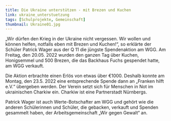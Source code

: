 ```yaml
---
title: Die Ukraine unterstützen - mit Brezen und Kuchen
link: ukraine_unterstuetzung
tags: [Schulprojekte, Gemeinschaft]
thumbnail: Ukraine01.jpg
---
```

<p>
    „Wir dürfen den Krieg in der Ukraine nicht vergessen. Wir wollen und können helfen, notfalls eben mit Brezen und Kuchen!“, so erklärte der Schüler Patrick Wager aus der Q 11 die jüngste Spendenaktion am WGG. Am Freitag, den 20.05. 2022 wurden den ganzen Tag über Kuchen, Honigsemmel und 500 Brezen, die das Backhaus Fuchs gespendet hatte, am WGG verkauft.
</p>
<p>
    Die Aktion erbrachte einen Erlös von etwas über €1000. Deshalb konnte am Montag, den 23.5. 2022 eine entsprechende Spende dann an „Franken hilft e.V.“ übergeben werden. Der Verein setzt sich für Menschen in Not im ukrainischen Charkiw ein. Charkiw ist eine Partnerstadt Nürnbergs.
</p>
<p>
    Patrick Wager ist auch Werte-Botschafter am WGG und gehört wie die anderen Schülerinnen und Schüler, die gebacken, verkauft und Spenden gesammelt haben, der Arbeitsgemeinschaft „Wir gegen Gewalt“ an. 
</p>
<figure>
    <v-image name=Ukraine01></v-image>
    <figcaption></figcaption>
</figure>
<figure>
    <v-image name=Ukraine02></v-image>
    <figcaption></figcaption>
</figure>